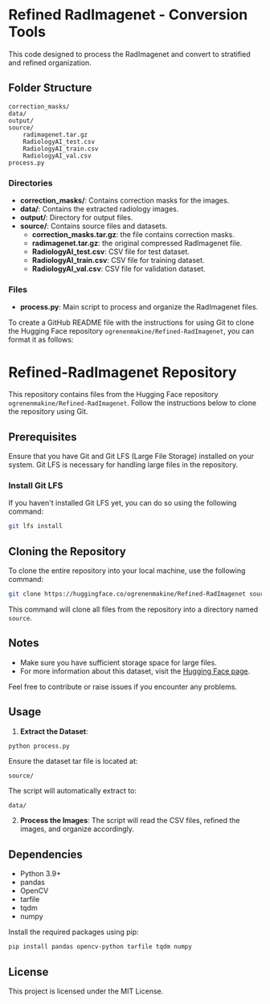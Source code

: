# Refined RadImagenet - Conversion Tools

This code designed to process the RadImagenet and convert to stratified and refined organization.

## Folder Structure

```
correction_masks/
data/
output/
source/
    radimagenet.tar.gz
    RadiologyAI_test.csv
    RadiologyAI_train.csv
    RadiologyAI_val.csv
process.py
```

### Directories

- **correction_masks/**: Contains correction masks for the images.
- **data/**: Contains the extracted radiology images.
- **output/**: Directory for output files.
- **source/**: Contains source files and datasets.
  - **correction_masks.tar.gz**: the file contains correction masks.     
  - **radimagenet.tar.gz**: the original compressed RadImagenet file.
  - **RadiologyAI_test.csv**: CSV file for test dataset.
  - **RadiologyAI_train.csv**: CSV file for training dataset.
  - **RadiologyAI_val.csv**: CSV file for validation dataset.

### Files

- **process.py**: Main script to process and organize the RadImagenet files.

To create a GitHub README file with the instructions for using Git to clone the Hugging Face repository `ogrenenmakine/Refined-RadImagenet`, you can format it as follows:

# Refined-RadImagenet Repository

This repository contains files from the Hugging Face repository `ogrenenmakine/Refined-RadImagenet`. Follow the instructions below to clone the repository using Git.

## Prerequisites

Ensure that you have Git and Git LFS (Large File Storage) installed on your system. Git LFS is necessary for handling large files in the repository.

### Install Git LFS

If you haven't installed Git LFS yet, you can do so using the following command:

```bash
git lfs install
```

## Cloning the Repository

To clone the entire repository into your local machine, use the following command:

```bash
git clone https://huggingface.co/ogrenenmakine/Refined-RadImagenet source
```

This command will clone all files from the repository into a directory named `source`.

## Notes

- Make sure you have sufficient storage space for large files.
- For more information about this dataset, visit the [Hugging Face page](https://huggingface.co/ogrenenmakine/Refined-RadImagenet).

Feel free to contribute or raise issues if you encounter any problems.

## Usage

1. **Extract the Dataset**:
```sh
python process.py
```
Ensure the dataset tar file is located at:
```
source/
```
The script will automatically extract to:
```
data/
```

2. **Process the Images**:
   The script will read the CSV files, refined the images, and organize accordingly.

## Dependencies

- Python 3.9+
- pandas
- OpenCV
- tarfile
- tqdm
- numpy

Install the required packages using pip:

```sh
pip install pandas opencv-python tarfile tqdm numpy
```

## License

This project is licensed under the MIT License.
